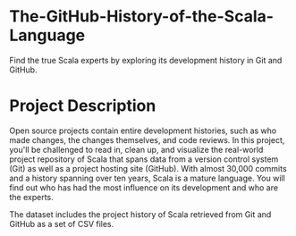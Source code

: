 # The-GitHub-History-of-the-Scala-Language

Find the true Scala experts by exploring its development history in Git and GitHub.

# Project Description

Open source projects contain entire development histories, such as who made changes, the changes themselves, and code reviews. In this project, you'll be challenged to read in, clean up, and visualize the real-world project repository of Scala that spans data from a version control system (Git) as well as a project hosting site (GitHub). With almost 30,000 commits and a history spanning over ten years, Scala is a mature language. You will find out who has had the most influence on its development and who are the experts.

The dataset includes the project history of Scala retrieved from Git and GitHub as a set of CSV files.
